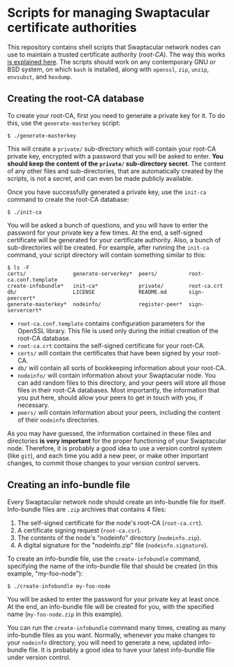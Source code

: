 # Scripts for managing Swaptacular certificate authorities

This repository contains shell scripts that Swaptacular network nodes can
use to maintain a trusted certificate authority (*root-CA*). The way this
works [is explained
here](http://swaptacular.github.io/2023/04/26/under-the-hood-peer-connections/).
The scripts should work on any contemporary GNU or BSD system, on which
`bash` is installed, along with `openssl`, `zip`, `unzip`, `envsubst`, and
`hexdump`.

## Creating the root-CA database

To create your root-CA, first you need to generate a private key for it. To
do this, use the `generate-masterkey` script:

```shell
$ ./generate-masterkey
```

This will create a `private/` sub-directory which will contain your root-CA
private key, encrypted with a password that you will be asked to enter.
**You should keep the content of the `private/` sub-directory secret**. The
content of any other files and sub-directories, that are automatically
created by the scripts, is not a secret, and can even be made publicly
available.

Once you have successfully generated a private key, use the `init-ca`
command to create the root-CA database:

```shell
$ ./init-ca
```

You will be asked a bunch of questions, and you will have to enter the
password for your private key a few times. At the end, a self-signed
certificate will be generated for your certificate authority. Also, a bunch
of sub-directories will be created. For example, after running the `init-ca`
command, your script directory will contain something similar to this:

``` shell
$ ls -F
certs/               generate-serverkey*  peers/          root-ca.conf.template
create-infobundle*   init-ca*             private/        root-ca.crt
db/                  LICENSE              README.md       sign-peercert*
generate-masterkey*  nodeinfo/            register-peer*  sign-servercert*
```

* `root-ca.conf.template` contains configuration parameters for the OpenSSL
  library. This file is used only during the initial creation of the root-CA
  database.
* `root-ca.crt` contains the self-signed certificate for your root-CA.
* `certs/` will contain the certificates that have been signed by your
  root-CA.
* `db/` will contain all sorts of bookkeeping information about your
  root-CA.
* `nodeinfo/` will contain information about your Swaptacular node. You can
  add random files to this directory, and your peers will store all those
  files in their root-CA databases. Most importantly, the information that
  you put here, should allow your peers to get in touch with you, if
  necessary.
* `peers/` will contain information about your peers, including the content
  of their `nodeinfo` directories.

As you may have guessed, the information contained in these files and
directories **is very important** for the proper functioning of your
Swaptacular node. Therefore, it is probably a good idea to use a version
control system (like `git`), and each time you add a new peer, or make other
important changes, to commit those changes to your version control servers.

## Creating an info-bundle file

Every Swaptacular network node should create an info-bundle file for itself.
Info-bundle files are `.zip` archives that contains 4 files:

1. The self-signed certificate for the node's root-CA (`root-ca.crt`).
2. A certificate signing request (`root-ca.csr`).
3. The contents of the node's "nodeinfo" directory (`nodeinfo.zip`).
4. A digital signature for the "nodeinfo.zip" file (`nodeinfo.signature`).

To create an info-bundle file, use the `create-infobundle` command,
specifying the name of the info-bundle file that should be created
(in this example, "my-foo-node"):

```shell
$ ./create-infobundle my-foo-node
```

You will be asked to enter the password for your private key at least once.
At the end, an info-bundle file will be created for you, with the specified
name (`my-foo-node.zip` in this example).

You can run the `create-infobundle` command many times, creating as many
info-bundle files as you want. Normally, whenever you make changes to your
`nodeinfo` directory, you will need to generate a new, updated info-bundle
file. It is probably a good idea to have your latest info-bundle file under
version control.
